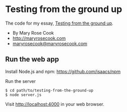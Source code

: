 # Testing from the ground up

The code for my essay, [Testing from the ground up](http://maryrosecook.com/blog/post/testing-from-the-ground-up).

* By Mary Rose Cook
* http://maryrosecook.com
* maryrosecook@maryrosecook.com

## Run the web app

Install Node.js and npm: https://github.com/isaacs/npm

Run the server

    $ cd path/to/testing-from-the-ground-up
    $ node server.js

Visit [http://localhost:4000](http://localhost:4000) in your web browser.
